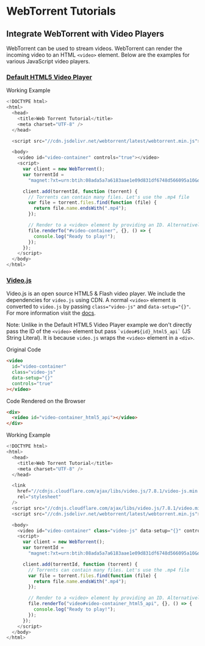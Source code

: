 # WebTorrent Tutorials

## Integrate WebTorrent with Video Players

WebTorrent can be used to stream videos. WebTorrent can render the incoming video to an HTML `<video>` element. Below are the examples for various JavaScript video players.

### [Default HTML5 Video Player](https://developer.mozilla.org/en-US/docs/Web/HTML/Element/video)

Working Example

```js
<!DOCTYPE html>
<html>
  <head>
    <title>Web Torrent Tutorial</title>
    <meta charset="UTF-8" />
  </head>

  <script src="//cdn.jsdelivr.net/webtorrent/latest/webtorrent.min.js"></script>

  <body>
    <video id="video-container" controls="true"></video>
    <script>
      var client = new WebTorrent();
      var torrentId =
        "magnet:?xt=urn:btih:08ada5a7a6183aae1e09d831df6748d566095a10&dn=Sintel&tr=udp%3A%2F%2Fexplodie.org%3A6969&tr=udp%3A%2F%2Ftracker.coppersurfer.tk%3A6969&tr=udp%3A%2F%2Ftracker.empire-js.us%3A1337&tr=udp%3A%2F%2Ftracker.leechers-paradise.org%3A6969&tr=udp%3A%2F%2Ftracker.opentrackr.org%3A1337&tr=wss%3A%2F%2Ftracker.btorrent.xyz&tr=wss%3A%2F%2Ftracker.fastcast.nz&tr=wss%3A%2F%2Ftracker.openwebtorrent.com&ws=https%3A%2F%2Fwebtorrent.io%2Ftorrents%2F&xs=https%3A%2F%2Fwebtorrent.io%2Ftorrents%2Fsintel.torrent";

      client.add(torrentId, function (torrent) {
        // Torrents can contain many files. Let's use the .mp4 file
        var file = torrent.files.find(function (file) {
          return file.name.endsWith(".mp4");
        });

        // Render to a <video> element by providing an ID. Alternatively, one can also provide a DOM element.
        file.renderTo("#video-container", {}, () => {
          console.log("Ready to play!");
        });
      });
    </script>
  </body>
</html>

```

### [Video.js](https://videojs.com/)

Video.js is an open source HTML5 & Flash video player. We include the dependencies for `video.js` using CDN. A normal `<video>` element is converted to `video.js` by passing `class="video-js"` and `data-setup="{}"`. For more information visit the [docs](https://docs.videojs.com/tutorial-setup.html).

Note: Unlike in the Default HTML5 Video Player example we don't directly pass the ID of the `<video>` element but pass `` `video#${id}_html5_api` `` (JS String Literal). It is because `video.js` wraps the `<video>` element in a `<div>`.

Original Code

```html
<video
  id="video-container"
  class="video-js"
  data-setup="{}"
  controls="true"
></video>
```

Code Rendered on the Browser

```html
<div>
  <video id="video-container_html5_api"></video>
</div>
```

Working Example

```js
<!DOCTYPE html>
<html>
  <head>
    <title>Web Torrent Tutorial</title>
    <meta charset="UTF-8" />
  </head>

  <link
    href="//cdnjs.cloudflare.com/ajax/libs/video.js/7.8.1/video-js.min.css"
    rel="stylesheet"
  />
  <script src="//cdnjs.cloudflare.com/ajax/libs/video.js/7.8.1/video.min.js"></script>
  <script src="//cdn.jsdelivr.net/webtorrent/latest/webtorrent.min.js"></script>

  <body>
    <video id="video-container" class="video-js" data-setup="{}" controls="true"></video>
    <script>
      var client = new WebTorrent();
      var torrentId =
        "magnet:?xt=urn:btih:08ada5a7a6183aae1e09d831df6748d566095a10&dn=Sintel&tr=udp%3A%2F%2Fexplodie.org%3A6969&tr=udp%3A%2F%2Ftracker.coppersurfer.tk%3A6969&tr=udp%3A%2F%2Ftracker.empire-js.us%3A1337&tr=udp%3A%2F%2Ftracker.leechers-paradise.org%3A6969&tr=udp%3A%2F%2Ftracker.opentrackr.org%3A1337&tr=wss%3A%2F%2Ftracker.btorrent.xyz&tr=wss%3A%2F%2Ftracker.fastcast.nz&tr=wss%3A%2F%2Ftracker.openwebtorrent.com&ws=https%3A%2F%2Fwebtorrent.io%2Ftorrents%2F&xs=https%3A%2F%2Fwebtorrent.io%2Ftorrents%2Fsintel.torrent";

      client.add(torrentId, function (torrent) {
        // Torrents can contain many files. Let's use the .mp4 file
        var file = torrent.files.find(function (file) {
          return file.name.endsWith(".mp4");
        });

        // Render to a <video> element by providing an ID. Alternatively, one can also provide a DOM element.
        file.renderTo("video#video-container_html5_api", {}, () => {
          console.log("Ready to play!");
        });
      });
    </script>
  </body>
</html>

```
